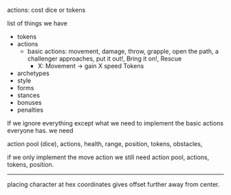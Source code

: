 actions: cost dice or tokens


list of things we have
* tokens
* actions
    * basic actions: movement, damage, throw, grapple, open the path, a challenger approaches, put it out!, Bring it on!, Rescue
        * X: Movement -> gain X speed Tokens
* archetypes
* style
* forms
* stances
* bonuses
* penalties


If we ignore everything except what we need to implement the basic actions everyone has.  we need

action pool (dice), actions, health, range, position, tokens, obstacles, 

if we only implement the move action we still need
action pool, actions, tokens, position. 

---
placing character at hex coordinates gives offset further away from center.